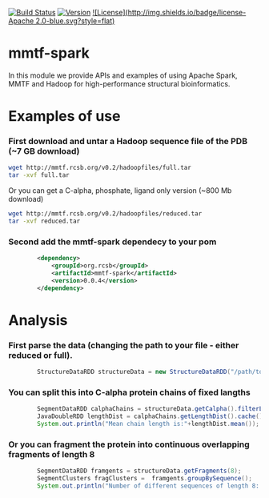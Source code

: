[![Build Status](https://travis-ci.org/rcsb/mmtf-spark.svg?branch=master)](https://travis-ci.org/rcsb/mmtf-spark)
[![Version](http://img.shields.io/badge/version-0.0.4-blue.svg?style=flat)](https://github.com/rcsb/mmtf-spark/) [![License](http://img.shields.io/badge/license-Apache 2.0-blue.svg?style=flat)](https://github.com/rcsb/mmtf-spark/blob/master/LICENSE.txt)
# mmtf-spark
In this module we provide APIs and  examples of using Apache Spark, MMTF and Hadoop for high-performance structural bioinformatics.

# Examples of use
### First download and untar a Hadoop sequence file of the PDB (~7 GB download) 
```bash
wget http://mmtf.rcsb.org/v0.2/hadoopfiles/full.tar
tar -xvf full.tar
```
Or you can get a C-alpha, phosphate, ligand only version (~800 Mb download)
```bash
wget http://mmtf.rcsb.org/v0.2/hadoopfiles/reduced.tar
tar -xvf reduced.tar
```
### Second add the mmtf-spark dependecy to your pom

```xml
		<dependency>
			<groupId>org.rcsb</groupId>
			<artifactId>mmtf-spark</artifactId>
			<version>0.0.4</version>
		</dependency>
```


# Analysis
### First parse the data (changing the path to your file - either reduced or full).
```java
		StructureDataRDD structureData = new StructureDataRDD("/path/to/hadoopfolder");
```

### You can split this into C-alpha protein chains of fixed langths
```java
		SegmentDataRDD calphaChains = structureData.getCalpha().filterLength(10, 300);
		JavaDoubleRDD lengthDist = calphaChains.getLengthDist().cache();
		System.out.println("Mean chain length is:"+lengthDist.mean());
```

### Or you can fragment the protein into continuous overlapping fragments of length 8 
```java
		SegmentDataRDD framgents = structureData.getFragments(8);
		SegmentClusters fragClusters =  framgents.groupBySequence();
		System.out.println("Number of different sequences of length 8: "+fragClusters.size());
```
